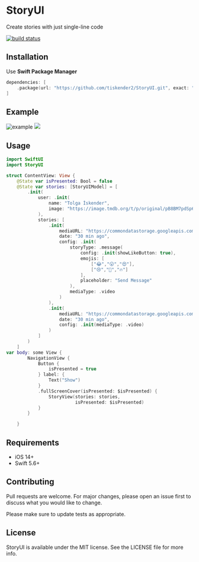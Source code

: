 # StoryUI

Create stories with just single-line code

<a href="https://circleci.com/gh/badges/shields/tree/master">
        <img src="https://img.shields.io/circleci/project/github/badges/shields/master" alt="build status"></a>
        
## Installation

Use **Swift Package Manager**

```swift
dependencies: [
    .package(url: "https://github.com/tiskender2/StoryUI.git", exact: "1.5.5")
]
```
## Example 
![example](https://user-images.githubusercontent.com/17899883/166338390-ac5988fc-b417-4c41-b35a-8b18eca61eac.gif)
![](https://github.com/tiskender2/StoryUI/assets/17899883/80b08837-05da-48b0-92c2-b7b7000c8618)

## Usage

```swift
import SwiftUI
import StoryUI

struct ContentView: View {
    @State var isPresented: Bool = false
    @State var stories: [StoryUIModel] = [
        .init(
            user: .init(
                name: "Tolga İskender",
                image: "https://image.tmdb.org/t/p/original/pB8BM7pdSp6B6Ih7QZ4DrQ3PmJK.jpg"
            ),
            stories: [
                .init(
                    mediaURL: "https://commondatastorage.googleapis.com/gtv-videos-bucket/sample/ForBiggerEscapes.mp4",
                    date: "30 min ago",
                    config: .init(
                        storyType: .message(
                            config: .init(showLikeButton: true),
                            emojis: [
                                ["😂","😮","😍"],
                                ["😢","👏","🔥"]
                            ],
                            placeholder: "Send Message"
                        ),
                        mediaType: .video
                    )
                ),
                .init(
                    mediaURL: "https://commondatastorage.googleapis.com/gtv-videos-bucket/sample/ForBiggerBlazes.mp4",
                    date: "30 min ago",
                    config: .init(mediaType: .video)
                )
            ]
        )
    ]
var body: some View {
        NavigationView {
            Button {
                isPresented = true
            } label: {
                Text("Show")
            }
            .fullScreenCover(isPresented: $isPresented) {
                StoryView(stories: stories,
                          isPresented: $isPresented)
            }
        }

    }
```
## Requirements
- iOS 14+
- Swift 5.6+
## Contributing
Pull requests are welcome. For major changes, please open an issue first to discuss what you would like to change.

Please make sure to update tests as appropriate.

## License
StoryUI is available under the MIT license. See the LICENSE file for more info.
